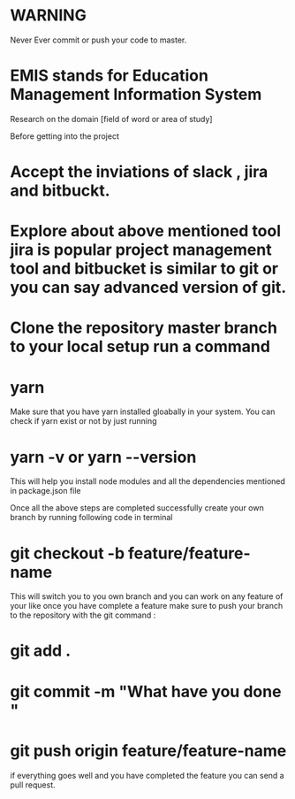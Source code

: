 #

#

#

# WARNING

Never Ever commit or push your code to master.

#

#

#

# EMIS stands for Education Management Information System

Research on the domain [field of word or area of study]

Before getting into the project

# Accept the inviations of slack , jira and bitbuckt.

# Explore about above mentioned tool jira is popular project management tool and bitbucket is similar to git or you can say advanced version of git.

# Clone the repository master branch to your local setup run a command

# yarn

Make sure that you have yarn installed gloabally in your system. You can check if yarn exist or not by just running

# yarn -v or yarn --version

This will help you install node modules and all the dependencies mentioned in package.json file

Once all the above steps are completed successfully create your own branch by running following code in terminal

# git checkout -b feature/feature-name

This will switch you to you own branch and you can work on any feature of your like once you have complete a feature make sure to push your branch to the repository with the git command :

# git add .

# git commit -m "What have you done "

# git push origin feature/feature-name

if everything goes well and you have completed the feature you can send a pull request.
